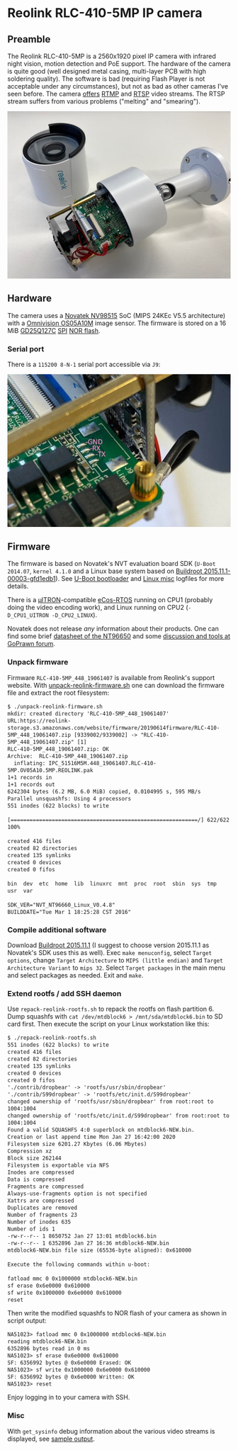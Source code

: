 # Reolink RLC-410-5MP IP camera

## Preamble
The Reolink RLC-410-5MP is a 2560x1920 pixel IP camera with infrared night vision, motion detection and PoE support.
The hardware of the camera is quite good (well designed metal casing, multi-layer PCB with high soldering quality).
The software is bad (requiring Flash Player is not acceptable under any circumstances), but not as bad as other cameras I've seen before.
The camera [offers](https://reolink.com/wp-content/uploads/2017/01/Reolink-CGI-command-v1.61.pdf)
[RTMP](https://en.wikipedia.org/wiki/Real-Time_Messaging_Protocol) and [RTSP](https://en.wikipedia.org/wiki/Real_Time_Streaming_Protocol) video
streams. The RTSP stream suffers from various problems ("melting" and "smearing").

![Camera casing](reolink-rlc-410-5mp-case.jpg "Reolink RLC-410-5MP case")

## Hardware

The camera uses a [Novatek NV98515](http://www.novatek.com.tw/en-global/) SoC (MIPS 24KEc V5.5 architecture) with a [Omnivision OS05A10M](https://www.ovt.com/sensors/OS05A10) image sensor. The firmware is stored on a 16 MiB [GD25Q127C](https://www.gigadevice.com/datasheet/gd25q127c/) [SPI](https://en.wikipedia.org/wiki/Serial_Peripheral_Interface) [NOR flash](https://en.wikipedia.org/wiki/Flash_memory#NOR_flash).

### Serial port

There is a `115200 8-N-1` serial port accessible via `J9`:

![Serial port](reolink-rlc-410-5mp-serial.jpg "Reolink RLC-410-5MP serial port")

## Firmware

The firmware is based on Novatek's NVT evaluation board SDK (`U-Boot 2014.07`, `kernel 4.1.0` and a Linux base system based on [Buildroot 2015.11.1-00003-gfd1edb1](https://buildroot.org/)). See [U-Boot bootloader](log-u-boot.txt) and [Linux misc](log-linux.txt) logfiles for more details.

There is a [µITRON](https://en.wikipedia.org/wiki/ITRON_project)-compatible [eCos-RTOS](https://en.wikipedia.org/wiki/ECos) running on CPU1 (probably doing the video encoding work), and Linux running on CPU2 (`-D_CPU1_UITRON -D_CPU2_LINUX`).

Novatek does not release _any_ information about their products. One can find
some brief [datasheet of the NT96650](https://dashcamtalk.com/cams/mobius/Novatek%20NT96650.pdf)
and some [discussion and tools at GoPrawn forum](https://www.goprawn.com/forum/novatek-cams).

### Unpack firmware

Firmware `RLC-410-5MP_448_19061407` is available from Reolink's support website. With [unpack-reolink-firmware.sh](unpack-reolink-firmware.sh) one can download the firmware file and extract the root filesystem:

```
$ ./unpack-reolink-firmware.sh 
mkdir: created directory 'RLC-410-5MP_448_19061407'
URL:https://reolink-storage.s3.amazonaws.com/website/firmware/20190614firmware/RLC-410-5MP_448_19061407.zip [9339002/9339002] -> "RLC-410-5MP_448_19061407.zip" [1]
RLC-410-5MP_448_19061407.zip: OK
Archive:  RLC-410-5MP_448_19061407.zip
  inflating: IPC_51516M5M.448_19061407.RLC-410-5MP.OV05A10.5MP.REOLINK.pak  
1+1 records in
1+1 records out
6242304 bytes (6.2 MB, 6.0 MiB) copied, 0.0104995 s, 595 MB/s
Parallel unsquashfs: Using 4 processors
551 inodes (622 blocks) to write

[===========================================================/] 622/622 100%

created 416 files
created 82 directories
created 135 symlinks
created 0 devices
created 0 fifos

bin  dev  etc  home  lib  linuxrc  mnt  proc  root  sbin  sys  tmp  usr  var

SDK_VER="NVT_NT96660_Linux_V0.4.8"
BUILDDATE="Tue Mar 1 18:25:28 CST 2016"
```

### Compile additional software

Download [Buildroot 2015.11.1](https://buildroot.org/downloads/buildroot-2015.11.1.tar.gz)
(I suggest to choose version 2015.11.1 as Novatek's SDK uses this as well).
Exec `make menuconfig`, select `Target options`, change `Target Architecture`
to `MIPS (little endian)` and `Target Architecture Variant` to `mips 32`.
Select `Target packages` in the main menu and select packages as needed.
Exit and `make`.

### Extend rootfs / add SSH daemon

Use `repack-reolink-rootfs.sh` to repack the rootfs on flash partition 6.
Dump squashfs with `cat /dev/mtdblock6 > /mnt/sda/mtdblock6.bin` to SD card
first. Then execute the script on your Linux workstation like this:

```
$ ./repack-reolink-rootfs.sh
551 inodes (622 blocks) to write
created 416 files
created 82 directories
created 135 symlinks
created 0 devices
created 0 fifos
'./contrib/dropbear' -> 'rootfs/usr/sbin/dropbear'
'./contrib/S99dropbear' -> 'rootfs/etc/init.d/S99dropbear'
changed ownership of 'rootfs/usr/sbin/dropbear' from root:root to 1004:1004
changed ownership of 'rootfs/etc/init.d/S99dropbear' from root:root to 1004:1004
Found a valid SQUASHFS 4:0 superblock on mtdblock6-NEW.bin.
Creation or last append time Mon Jan 27 16:42:00 2020
Filesystem size 6201.27 Kbytes (6.06 Mbytes)
Compression xz
Block size 262144
Filesystem is exportable via NFS
Inodes are compressed
Data is compressed
Fragments are compressed
Always-use-fragments option is not specified
Xattrs are compressed
Duplicates are removed
Number of fragments 23
Number of inodes 635
Number of ids 1
-rw-r--r-- 1 8650752 Jan 27 13:01 mtdblock6.bin
-rw-r--r-- 1 6352896 Jan 27 16:36 mtdblock6-NEW.bin
mtdblock6-NEW.bin file size (65536-byte aligned): 0x610000

Execute the following commands within u-boot:

fatload mmc 0 0x1000000 mtdblock6-NEW.bin
sf erase 0x6e0000 0x610000
sf write 0x1000000 0x6e0000 0x610000
reset
```

Then write the modified squashfs to NOR flash of your camera as shown in
script output:

```
NA51023> fatload mmc 0 0x1000000 mtdblock6-NEW.bin
reading mtdblock6-NEW.bin
6352896 bytes read in 0 ms
NA51023> sf erase 0x6e0000 0x610000
SF: 6356992 bytes @ 0x6e0000 Erased: OK
NA51023> sf write 0x1000000 0x6e0000 0x610000
SF: 6356992 bytes @ 0x6e0000 Written: OK
NA51023> reset
```

Enjoy logging in to your camera with SSH.

### Misc

With `get_sysinfo` debug information about the various video streams
is displayed, see [sample output](log-get_sysinfo.txt).

